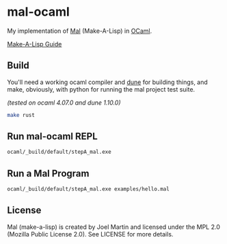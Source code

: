 # mal-ocaml

My implementation of [Mal](https://github.com/kanaka/mal) (Make-A-Lisp) in [OCaml](https://ocaml.org/).

[Make-A-Lisp Guide](https://github.com/kanaka/mal/blob/master/process/guide.md)

## Build

You'll need a working ocaml compiler and [dune](https://dune.build/) for building things, and make, obviously, with python for running the mal project test suite.

*(tested on ocaml 4.07.0 and dune 1.10.0)*

```bash
make rust
```

## Run mal-ocaml REPL

```bash
ocaml/_build/default/stepA_mal.exe
```

## Run a Mal Program

```bash
ocaml/_build/default/stepA_mal.exe examples/hello.mal
```

## License

Mal (make-a-lisp) is created by Joel Martin and licensed under the MPL 2.0 (Mozilla Public License 2.0). See LICENSE for more details.
